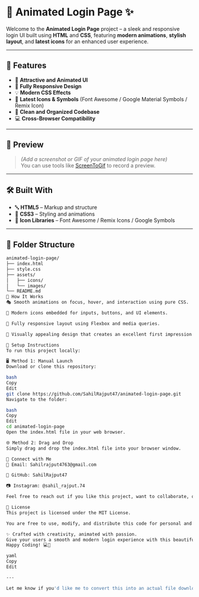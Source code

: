 # 🔐 Animated Login Page ✨

Welcome to the **Animated Login Page** project – a sleek and responsive login UI built using **HTML** and **CSS**, featuring **modern animations**, **stylish layout**, and **latest icons** for an enhanced user experience.

---

## 🚀 Features

- 🌟 **Attractive and Animated UI**
- 📱 **Fully Responsive Design**
- 💡 **Modern CSS Effects**
- 🔣 **Latest Icons & Symbols** (Font Awesome / Google Material Symbols / Remix Icon)
- 🧩 **Clean and Organized Codebase**
- 💻 **Cross-Browser Compatibility**

---

## 📸 Preview

> *(Add a screenshot or GIF of your animated login page here)*  
You can use tools like [ScreenToGif](https://www.screentogif.com/) to record a preview.

---

## 🛠️ Built With

- 🔤 **HTML5** – Markup and structure
- 🎨 **CSS3** – Styling and animations
- 🧿 **Icon Libraries** – Font Awesome / Remix Icons / Google Symbols

---

## 📁 Folder Structure

```bash
animated-login-page/
├── index.html
├── style.css
├── assets/
│   ├── icons/
│   └── images/
└── README.md
🧠 How It Works
🎭 Smooth animations on focus, hover, and interaction using pure CSS.

🧲 Modern icons embedded for inputs, buttons, and UI elements.

📱 Fully responsive layout using Flexbox and media queries.

💫 Visually appealing design that creates an excellent first impression.

🔧 Setup Instructions
To run this project locally:

🖥️ Method 1: Manual Launch
Download or clone this repository:

bash
Copy
Edit
git clone https://github.com/SahilRajput47/animated-login-page.git
Navigate to the folder:

bash
Copy
Edit
cd animated-login-page
Open the index.html file in your web browser.

🌐 Method 2: Drag and Drop
Simply drag and drop the index.html file into your browser window.

🔗 Connect with Me
📧 Email: Sahilrajput4763@gmail.com

🐙 GitHub: SahilRajput47

📷 Instagram: @sahil_rajput.74

Feel free to reach out if you like this project, want to collaborate, or just say hi! 😊

📜 License
This project is licensed under the MIT License.

You are free to use, modify, and distribute this code for personal and commercial purposes. A credit is appreciated but not required.

✨ Crafted with creativity, animated with passion.
Give your users a smooth and modern login experience with this beautifully designed login page.
Happy Coding! 💻🚀

yaml
Copy
Edit

---

Let me know if you'd like me to convert this into an actual file download or add your live demo link i
